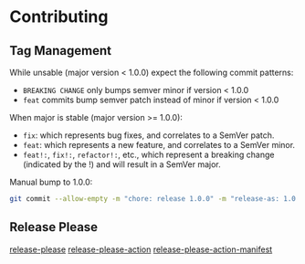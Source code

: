 # **Contributing**

## **Tag Management**

While unsable (major version < 1.0.0) expect the following commit patterns:

- `BREAKING CHANGE` only bumps semver minor if version < 1.0.0
- `feat` commits bump semver patch instead of minor if version < 1.0.0

When major is stable (major version >= 1.0.0):

- `fix`: which represents bug fixes, and correlates to a SemVer patch.
- `feat`: which represents a new feature, and correlates to a SemVer minor.
- `feat!:`, `fix!:`, `refactor!:`, etc., which represent a breaking change (indicated by the !) and will result in a SemVer major.

Manual bump to 1.0.0:

```bash
git commit --allow-empty -m "chore: release 1.0.0" -m "release-as: 1.0.0"
```

## **Release Please**

[release-please](https://github.com/googleapis/release-please)
[release-please-action](https://github.com/google-github-actions/release-please-action)
[release-please-action-manifest](https://github.com/googleapis/release-please/blob/main/docs/manifest-releaser.md)
